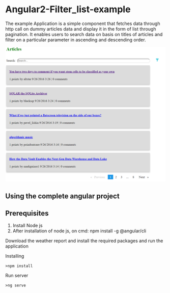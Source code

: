 # Angular2-Filter_list-example

The example Application is a simple component that fetches data through http call on dummy articles data and display it in the form of list through pagination.
It enables users to search data on basis on titles of articles and filter on a particular parameter in ascending and descending order.

<p align="center"><img src="https://raw.githubusercontent.com/vaishalijain02/Angular2-Filter_list-example/master/img/ss.PNG"></p>

## Using the complete angular project
  ## Prerequisites
1. Install Node js
2. After installation of node js, on cmd:
   npm install -g @angular/cli

Download the weather report and install the required packages and run the application

Installing

```
>npm install
```
Run server

```
>ng serve
```
